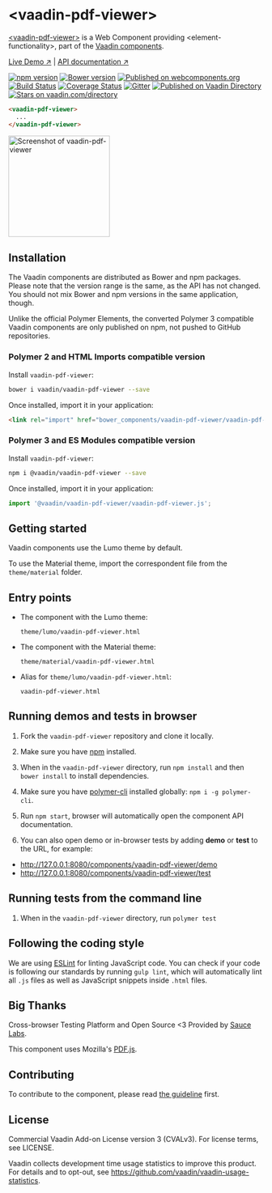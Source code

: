 # &lt;vaadin-pdf-viewer&gt;

[&lt;vaadin-pdf-viewer&gt;](https://vaadin.com/components/vaadin-pdf-viewer) is a Web Component providing &lt;element-functionality&gt;, part of the [Vaadin components](https://vaadin.com/components).

[Live Demo ↗](https://vaadin.com/components/vaadin-pdf-viewer/html-examples)
|
[API documentation ↗](https://vaadin.com/components/vaadin-pdf-viewer/html-api)

[![npm version](https://badgen.net/npm/v/@vaadin/vaadin-pdf-viewer)](https://www.npmjs.com/package/@vaadin/vaadin-pdf-viewer)
[![Bower version](https://badgen.net/github/release/vaadin/vaadin-pdf-viewer)](https://github.com/vaadin/vaadin-pdf-viewer/releases)
[![Published on webcomponents.org](https://img.shields.io/badge/webcomponents.org-published-blue.svg)](https://www.webcomponents.org/element/vaadin/vaadin-pdf-viewer)
[![Build Status](https://travis-ci.org/vaadin/vaadin-pdf-viewer.svg?branch=master)](https://travis-ci.org/vaadin/vaadin-pdf-viewer)
[![Coverage Status](https://coveralls.io/repos/github/vaadin/vaadin-pdf-viewer/badge.svg?branch=master)](https://coveralls.io/github/vaadin/vaadin-pdf-viewer?branch=master)
[![Gitter](https://badges.gitter.im/Join%20Chat.svg)](https://gitter.im/vaadin/web-components?utm_source=badge&utm_medium=badge&utm_campaign=pr-badge)
[![Published on Vaadin Directory](https://img.shields.io/badge/Vaadin%20Directory-published-00b4f0.svg)](https://vaadin.com/directory/component/vaadinvaadin-pdf-viewer)
[![Stars on vaadin.com/directory](https://img.shields.io/vaadin-directory/star/vaadin-pdf-viewer-directory-urlidentifier.svg)](https://vaadin.com/directory/component/vaadinvaadin-pdf-viewer)
<!--
```
<custom-element-demo>
  <template>
    <script src="../webcomponentsjs/webcomponents-lite.js"></script>
    <link rel="import" href="vaadin-pdf-viewer.html">
    <next-code-block></next-code-block>
  </template>
</custom-element-demo>
```
-->
```html
<vaadin-pdf-viewer>
  ...
</vaadin-pdf-viewer>
```

[<img src="https://raw.githubusercontent.com/vaadin/vaadin-pdf-viewer/master/screenshot.png" width="200" alt="Screenshot of vaadin-pdf-viewer">](https://vaadin.com/components/vaadin-pdf-viewer)


## Installation

The Vaadin components are distributed as Bower and npm packages.
Please note that the version range is the same, as the API has not changed.
You should not mix Bower and npm versions in the same application, though.

Unlike the official Polymer Elements, the converted Polymer 3 compatible Vaadin components
are only published on npm, not pushed to GitHub repositories.

### Polymer 2 and HTML Imports compatible version

Install `vaadin-pdf-viewer`:

```sh
bower i vaadin/vaadin-pdf-viewer --save
```

Once installed, import it in your application:

```html
<link rel="import" href="bower_components/vaadin-pdf-viewer/vaadin-pdf-viewer.html">
```
### Polymer 3 and ES Modules compatible version


Install `vaadin-pdf-viewer`:

```sh
npm i @vaadin/vaadin-pdf-viewer --save
```

Once installed, import it in your application:

```js
import '@vaadin/vaadin-pdf-viewer/vaadin-pdf-viewer.js';
```

## Getting started

Vaadin components use the Lumo theme by default.

To use the Material theme, import the correspondent file from the `theme/material` folder.

## Entry points

- The component with the Lumo theme:

  `theme/lumo/vaadin-pdf-viewer.html`

- The component with the Material theme:

  `theme/material/vaadin-pdf-viewer.html`

- Alias for `theme/lumo/vaadin-pdf-viewer.html`:

  `vaadin-pdf-viewer.html`


## Running demos and tests in browser

1. Fork the `vaadin-pdf-viewer` repository and clone it locally.

1. Make sure you have [npm](https://www.npmjs.com/) installed.

1. When in the `vaadin-pdf-viewer` directory, run `npm install` and then `bower install` to install dependencies.

1. Make sure you have [polymer-cli](https://www.npmjs.com/package/polymer-cli) installed globally: `npm i -g polymer-cli`.

1. Run `npm start`, browser will automatically open the component API documentation.

1. You can also open demo or in-browser tests by adding **demo** or **test** to the URL, for example:

  - http://127.0.0.1:8080/components/vaadin-pdf-viewer/demo
  - http://127.0.0.1:8080/components/vaadin-pdf-viewer/test


## Running tests from the command line

1. When in the `vaadin-pdf-viewer` directory, run `polymer test`


## Following the coding style

We are using [ESLint](http://eslint.org/) for linting JavaScript code. You can check if your code is following our standards by running `gulp lint`, which will automatically lint all `.js` files as well as JavaScript snippets inside `.html` files.


## Big Thanks

Cross-browser Testing Platform and Open Source <3 Provided by [Sauce Labs](https://saucelabs.com).

This component uses Mozilla's [PDF.js](https://github.com/mozilla/pdf.js).

## Contributing

  To contribute to the component, please read [the guideline](https://github.com/vaadin/vaadin-core/blob/master/CONTRIBUTING.md) first.


## License

Commercial Vaadin Add-on License version 3 (CVALv3). For license terms, see LICENSE.

Vaadin collects development time usage statistics to improve this product. For details and to opt-out, see https://github.com/vaadin/vaadin-usage-statistics.